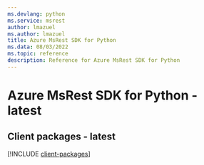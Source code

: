 ```yaml
---
ms.devlang: python
ms.service: msrest
author: lmazuel
ms.author: lmazuel
title: Azure MsRest SDK for Python
ms.data: 08/03/2022
ms.topic: reference
description: Reference for Azure MsRest SDK for Python
---
```

# Azure MsRest SDK for Python - latest

## Client packages - latest
[!INCLUDE [client-packages](msrest-client-index.md)]